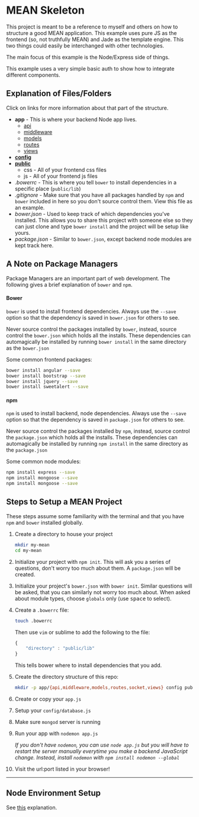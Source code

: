 MEAN Skeleton
=============

This project is meant to be a reference to myself and others on how to structure a good MEAN application. This example uses pure JS as the frontend (so, not truthfully MEAN) and Jade as the template engine. This two things could easily be interchanged with other technologies.

The main focus of this example is the Node/Express side of things.

This example uses a very simple basic auth to show how to integrate different components.

## Explanation of Files/Folders ##

Click on links for more information about that part of the structure.

+ **app** - This is where your backend Node app lives.
    + [api](app/api)
    + [middleware](app/middleware)
    + [models](app/models)
    + [routes](app/routes)
    + [views](app/views)
+ **[config](config)**
+ **[public](public)**
    + css - All of your frontend css files
    + js - All of your frontend js files
+ *.bowerrc* - This is where you tell `bower` to install dependencies in a specific place (`public/lib`)
+ *.gitignore* - Make sure that you have all packages handled by `npm` and `bower` included in here so you don't source control them. View this file as an example.
+ *bower.json* - Used to keep track of which dependencies you've installed. This allows you to share this project with someone else so they can just clone and type `bower install` and the project will be setup like yours.
+ *package.json* - Similar to `bower.json`, except backend node modules are kept track here.

## A Note on Package Managers ##

Package Managers are an important part of web development. The following gives a brief explanation of `bower` and `npm`.

#### Bower ####

`bower` is used to install frontend dependencies. Always use the `--save` option so that the dependency is saved in `bower.json` for others to see.

Never source control the packages installed by `bower`, instead, source control the `bower.json` which holds all the installs. These dependencies can automagically be installed by running `bower install` in the same directory as the `bower.json`

Some common frontend packages:

```bash
bower install angular --save
bower install bootstrap --save
bower install jquery --save
bower install sweetalert --save
```

#### npm ####

`npm` is used to install backend, node dependencies. Always use the `--save` option so that the dependency is saved in `package.json` for others to see.

Never source control the packages installed by `npm`, instead, source control the `package.json` which holds all the installs. These dependencies can automagically be installed by running `npm install` in the same directory as the `package.json`

Some common node modules:

```bash
npm install express --save
npm install mongoose --save
npm install mongoose --save
```

## Steps to Setup a MEAN Project ##

These steps assume some familiarity with the terminal and that you have `npm` and `bower` installed globally.

1. Create a directory to house your project

    ```bash
    mkdir my-mean
    cd my-mean
    ```

2. Initialize your project with `npm init`. This will ask you a series of questions, don't worry too much about them. A `package.json` will be created.

3. Initialize your project's `bower.json` with `bower init`. Similar questions will be asked, that you can similarly not worry too much about. When asked about module types, choose `globals` only (use <kbd>space</kbd> to select).

4. Create a `.bowerrc` file:

    ```bash
    touch .bowerrc
    ```

    Then use `vim` or sublime to add the following to the file:

    ```javascript
    {
        "directory" : "public/lib"
    }
    ```

    This tells bower where to install dependencies that you add.

5. Create the directory structure of this repo:

    ```bash
    mkdir -p app/{api,middleware,models,routes,socket,views} config public/{css,js}
    ```

6. Create or copy your `app.js`

7. Setup your `config/database.js`

8. Make sure `mongod` server is running

9. Run your app with `nodemon app.js`

    *If you don't have `nodemon`, you can use `node app.js` but you will have to restart the server manually everytime you make a backend JavaScript change. Instead, install `nodemon` with `npm install nodemon --global`*

10. Visit the url:port listed in your browser!

------------------------

## Node Environment Setup ##

See [this](npm-setup.md) explanation.
